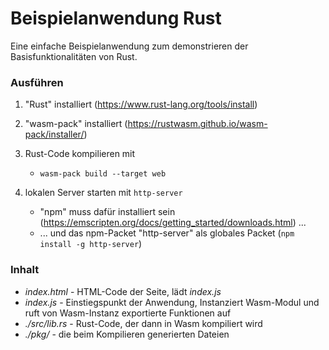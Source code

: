 # Beispielanwendung Rust 

Eine einfache Beispielanwendung zum demonstrieren der Basisfunktionalitäten von Rust.

### Ausführen

1. "Rust" installiert (https://www.rust-lang.org/tools/install)
2. "wasm-pack" installiert (https://rustwasm.github.io/wasm-pack/installer/)
2. Rust-Code kompilieren mit
   - `wasm-pack build --target web`
3. lokalen Server starten mit `http-server`

   - "npm" muss dafür installiert sein (https://emscripten.org/docs/getting_started/downloads.html) ...
   - ... und das npm-Packet "http-server" als globales Packet (`npm install -g http-server`)




### Inhalt

- *index.html* - HTML-Code der Seite, lädt *index.js*
- *index.js* - Einstiegspunkt der Anwendung, Instanziert Wasm-Modul und ruft von Wasm-Instanz exportierte Funktionen auf
- *./src/lib.rs* - Rust-Code, der dann in Wasm kompiliert wird
- *./pkg/* - die beim Kompilieren generierten Dateien

